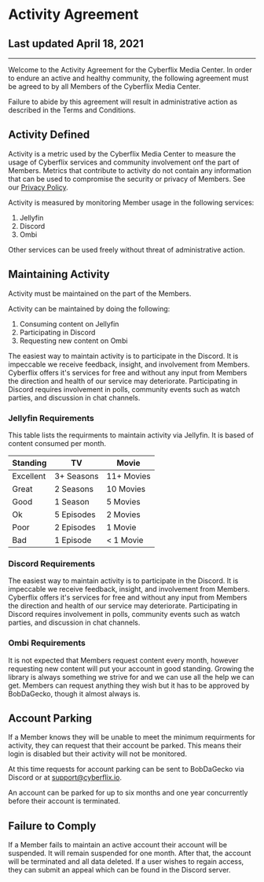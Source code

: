# Activity Agreement
## Last updated April 18, 2021
________________________________________
Welcome to the Activity Agreement for the Cyberflix Media Center. In order to endure an active and healthy community, the following agreement must be agreed to by all Members of the Cyberflix Media Center.

Failure to abide by this agreement will result in administrative action as described in the Terms and Conditions.

## Activity Defined
Activity is a metric used by the Cyberflix Media Center to measure the usage of Cyberflix services and community involvement onf the part of Members. Metrics that contribute to activity do not contain any information that can be used to compromise the security or privacy of Members. See our [Privacy Policy](https://docs.cyberflix.io/about/privacy-policy/).

Activity is measured by monitoring Member usage in the following services:

1. Jellyfin
2. Discord
3. Ombi

Other services can be used freely without threat of administrative action.

## Maintaining Activity
Activity must be maintained on the part of the Members.

Activity can be maintained by doing the following:

1. Consuming content on Jellyfin
2. Participating in Discord
3. Requesting new content on Ombi

The easiest way to maintain activity is to participate in the Discord. It is impeccable we receive feedback, insight, and involvement from Members. Cyberflix offers it's services for free and without any input from Members the direction and health of our service may deteriorate. Participating in Discord requires involvement in polls, community events such as watch parties, and discussion in chat channels.

### Jellyfin Requirements
This table lists the requirments to maintain activity via Jellyfin. It is based of content consumed per month.

|Standing|TV|Movie|  
|-|-|-|
|Excellent|3+ Seasons|11+ Movies|
|Great|2 Seasons|10 Movies|
|Good|1 Season|5 Movies|
|Ok|5 Episodes|2 Movies|
|Poor|2 Episodes|1 Movie|
|Bad|1 Episode|< 1 Movie|

### Discord Requirements
The easiest way to maintain activity is to participate in the Discord. It is impeccable we receive feedback, insight, and involvement from Members. Cyberflix offers it's services for free and without any input from Members the direction and health of our service may deteriorate. Participating in Discord requires involvement in polls, community events such as watch parties, and discussion in chat channels.

### Ombi Requirements
It is not expected that Members request content every month, however requesting new content will put your account in good standing. Growing the library is always something we strive for and we can use all the help we can get. Members can request anything they wish but it has to be approved by BobDaGecko, though it almost always is.

## Account Parking
If a Member knows they will be unable to meet the minimum requirments for activity, they can request that their account be parked. This means their login is disabled but their activity will not be monitored.

At this time requests for account parking can be sent to BobDaGecko via Discord or at support@cyberflix.io.

An account can be parked for up to six months and one year concurrently before their account is terminated.

## Failure to Comply
If a Member fails to maintain an active account their account will be suspended. It will remain suspended for one month. After that, the account will be terminated and all data deleted. If a user wishes to regain access, they can submit an appeal which can be found in the Discord server. 